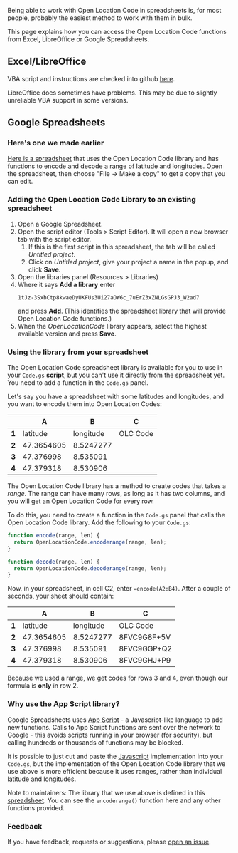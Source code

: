 Being able to work with Open Location Code in spreadsheets is, for most people, probably the easiest method to work with them in bulk.

This page explains how you can access the Open Location Code functions from Excel, LibreOffice or Google Spreadsheets.

## Excel/LibreOffice

VBA script and instructions are checked into github [here](https://github.com/google/open-location-code/tree/master/visualbasic).

LibreOffice does sometimes have problems. This may be due to slightly unreliable VBA support in some versions.

## Google Spreadsheets

### Here's one we made earlier

[Here is a spreadsheet](https://docs.google.com/spreadsheets/d/1WN-j2cmAA05AAumpnhowcuAhUJZsAwpfNCy25wpfKL8/edit?usp=sharing) that uses the Open Location Code library and has functions to encode and decode a range of latitude and longitudes. Open the spreadsheet, then choose "File -> Make a copy" to get a copy that you can edit.

### Adding the Open Location Code Library to an existing spreadsheet

1. Open a Google Spreadsheet.
1. Open the script editor (Tools > Script Editor). It will open a new browser tab with the script editor.
    1. If this is the first script in this spreadsheet, the tab will be called _Untitled project_.
    1. Click on _Untitled project_, give your project a name in the popup, and click **Save**.
1. Open the libraries panel (Resources > Libraries)
1. Where it says **Add a library** enter
    ```
    1tJz-3SxbCtp8kwaeDyUKFUs3Ui27aOW6c_7uErZ3xZNLGsGPJ3_W2ad7
    ```
    and press **Add**. (This identifies the spreadsheet library that will provide Open Location Code functions.)
1. When the _OpenLocationCode_ library appears, select the highest available version and press **Save**.

### Using the library from your spreadsheet

The Open Location Code spreadsheet library is available for you to use in your `Code.gs` **script**, but you can't use it directly from the spreadsheet yet. You need to add a function in the `Code.gs` panel.

Let's say you have a spreadsheet with some latitudes and longitudes, and you want to encode them into Open Location Codes:

|  | A | B | C |
|--|---|---|---|
| **1** | latitude | longitude | OLC Code|
| **2** | 47.3654605 | 8.5247277 | |
| **3** | 47.376998 | 8.535091 | |
| **4** | 47.379318 | 8.530906 | |

The Open Location Code library has a method to create codes that takes a *range*. The range can have many rows, as long as it has two columns, and you will get an Open Location Code for every row.

To do this, you need to create a function in the `Code.gs` panel that calls the Open Location Code library. Add the following to your `Code.gs`:

```javascript
function encode(range, len) {
  return OpenLocationCode.encoderange(range, len);
}

function decode(range, len) {
  return OpenLocationCode.decoderange(range, len);
}
```

Now, in your spreadsheet, in cell C2, enter `=encode(A2:B4)`. After a couple of seconds, your sheet should contain:

|  | A | B | C |
|--|---|---|---|
| **1** | latitude | longitude | OLC Code|
| **2** | 47.3654605 | 8.5247277 | 8FVC9G8F+5V |
| **3** | 47.376998 | 8.535091 | 8FVC9GGP+Q2 |
| **4** | 47.379318 | 8.530906 | 8FVC9GHJ+P9 |

Because we used a range, we get codes for rows 3 and 4, even though our formula is **only** in row 2.

### Why use the App Script library?

Google Spreadsheets uses [App Script](https://developers.google.com/apps-script/) - a Javascript-like language to add new functions. Calls to App Script functions are sent over the network to Google - this avoids scripts running in your browser (for security), but calling hundreds or thousands of functions may be blocked.

It is possible to just cut and paste the [Javascript](https://github.com/google/open-location-code/blob/master/js/src/openlocationcode.js) implementation into your `Code.gs`, but the implementation of the Open Location Code library that we use above is more efficient because it uses ranges, rather than individual latitude and longitudes.

Note to maintainers: The library that we use above is defined in this [spreadsheet](https://docs.google.com/spreadsheets/d/1Yvew4fPhqG1UmCkGj28dM6G-0vzst_VuT7_8d048in8/edit). You can see the `encoderange()` function here and any other functions provided.

### Feedback

If you have feedback, requests or suggestions, please [open an issue](https://github.com/google/open-location-code/issues/new).